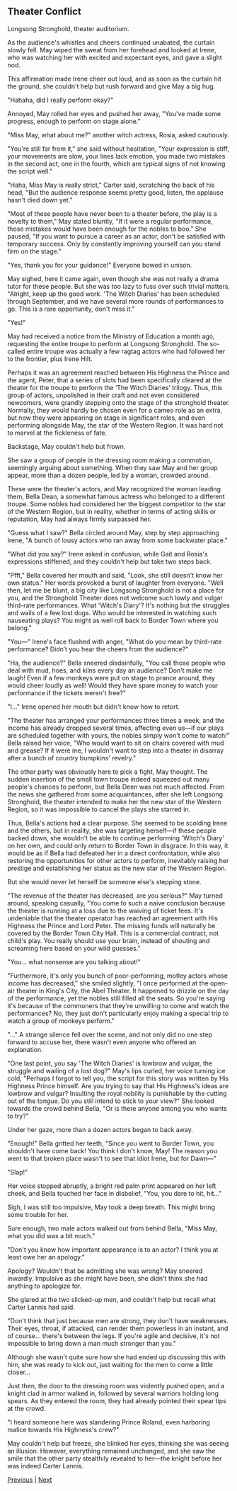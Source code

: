## Theater Conflict
Longsong Stronghold, theater auditorium.



As the audience's whistles and cheers continued unabated, the curtain slowly fell. May wiped the sweat from her forehead and looked at Irene, who was watching her with excited and expectant eyes, and gave a slight nod.



This affirmation made Irene cheer out loud, and as soon as the curtain hit the ground, she couldn't help but rush forward and give May a big hug.



"Hahaha, did I really perform okay?"



Annoyed, May rolled her eyes and pushed her away, "You've made some progress, enough to perform on stage alone."



"Miss May, what about me?" another witch actress, Rosia, asked cautiously.



"You're still far from it," she said without hesitation, "Your expression is stiff, your movements are slow, your lines lack emotion, you made two mistakes in the second act, one in the fourth, which are typical signs of not knowing the script well."



"Haha, Miss May is really strict," Carter said, scratching the back of his head, "But the audience response seems pretty good, listen, the applause hasn't died down yet."



"Most of these people have never been to a theater before, the play is a novelty to them," May stated bluntly, "If it were a regular performance, those mistakes would have been enough for the nobles to boo." She paused, "If you want to pursue a career as an actor, don't be satisfied with temporary success. Only by constantly improving yourself can you stand firm on the stage."



"Yes, thank you for your guidance!" Everyone bowed in unison.

May sighed, here it came again, even though she was not really a drama tutor for these people. But she was too lazy to fuss over such trivial matters, "Alright, keep up the good work. 'The Witch Diaries' has been scheduled through September, and we have several more rounds of performances to go. This is a rare opportunity, don't miss it."

"Yes!"

May had received a notice from the Ministry of Education a month ago, requesting the entire troupe to perform at Longsong Stronghold. The so-called entire troupe was actually a few ragtag actors who had followed her to the frontier, plus Irene Hilt.

Perhaps it was an agreement reached between His Highness the Prince and the agent, Peter, that a series of slots had been specifically cleared at the theater for the troupe to perform the ‘The Witch Diaries’ trilogy. Thus, this group of actors, unpolished in their craft and not even considered newcomers, were grandly stepping onto the stage of the stronghold theater. Normally, they would hardly be chosen even for a cameo role as an extra, but now they were appearing on stage in significant roles, and even performing alongside May, the star of the Western Region. It was hard not to marvel at the fickleness of fate.

Backstage, May couldn't help but frown.

She saw a group of people in the dressing room making a commotion, seemingly arguing about something. When they saw May and her group appear, more than a dozen people, led by a woman, crowded around.

These were the theater's actors, and May recognized the woman leading them, Bella Dean, a somewhat famous actress who belonged to a different troupe. Some nobles had considered her the biggest competitor to the star of the Western Region, but in reality, whether in terms of acting skills or reputation, May had always firmly surpassed her.

"Guess what I saw?" Bella circled around May, step by step approaching Irene, "A bunch of lousy actors who ran away from some backwater place."



"What did you say?" Irene asked in confusion, while Gait and Rosia's expressions stiffened, and they couldn't help but take two steps back.



"Pfft," Bella covered her mouth and said, "Look, she still doesn't know her own status." Her words provoked a burst of laughter from everyone. "Well then, let me be blunt, a big city like Longsong Stronghold is not a place for you, and the Stronghold Theater does not welcome such lowly and vulgar third-rate performances. What 'Witch's Diary'? It's nothing but the struggles and wails of a few lost dogs. Who would be interested in watching such nauseating plays? You might as well roll back to Border Town where you belong."



"You—" Irene's face flushed with anger, "What do you mean by third-rate performance? Didn’t you hear the cheers from the audience?"



"Ha, the audience?" Bella sneered disdainfully, "You call those people who deal with mud, hoes, and kilns every day an audience? Don't make me laugh! Even if a few monkeys were put on stage to prance around, they would cheer loudly as well! Would they have spare money to watch your performance if the tickets weren't free?"



"I…" Irene opened her mouth but didn't know how to retort.



"The theater has arranged your performances three times a week, and the income has already dropped several times, affecting even us—if our plays are scheduled together with yours, the nobles simply won't come to watch!" Bella raised her voice, "Who would want to sit on chairs covered with mud and grease? If it were me, I wouldn't want to step into a theater in disarray after a bunch of country bumpkins' revelry."



The other party was obviously here to pick a fight, May thought. The sudden insertion of the small town troupe indeed squeezed out many people's chances to perform, but Bella Deen was not much affected. From the news she gathered from some acquaintances, after she left Longsong Stronghold, the theater intended to make her the new star of the Western Region, so it was impossible to cancel the plays she starred in.



Thus, Bella's actions had a clear purpose. She seemed to be scolding Irene and the others, but in reality, she was targeting herself—if these people backed down, she wouldn't be able to continue performing 'Witch's Diary' on her own, and could only return to Border Town in disgrace. In this way, it would be as if Bella had defeated her in a direct confrontation, while also restoring the opportunities for other actors to perform, inevitably raising her prestige and establishing her status as the new star of the Western Region.



But she would never let herself be someone else's stepping stone.



"The revenue of the theater has decreased, are you serious?" May turned around, speaking casually, "You come to such a naive conclusion because the theater is running at a loss due to the waiving of ticket fees. It's undeniable that the theater operator has reached an agreement with His Highness the Prince and Lord Peter. The missing funds will naturally be covered by the Border Town City Hall. This is a commercial contract, not child's play. You really should use your brain, instead of shouting and screaming here based on your wild guesses."

"You... what nonsense are you talking about!"

"Furthermore, it's only you bunch of poor-performing, motley actors whose income has decreased," she smiled slightly, "I once performed at the open-air theater in King's City, the Abel Theater. It happened to drizzle on the day of the performance, yet the nobles still filled all the seats. So you're saying it's because of the commoners that they're unwilling to come and watch the performances? No, they just don't particularly enjoy making a special trip to watch a group of monkeys perform."

"..." A strange silence fell over the scene, and not only did no one step forward to accuse her, there wasn't even anyone who offered an explanation.

"One last point, you say 'The Witch Diaries' is lowbrow and vulgar, the struggle and wailing of a lost dog?" May's lips curled, her voice turning ice cold, "Perhaps I forgot to tell you, the script for this story was written by His Highness Prince himself. Are you trying to say that His Highness's ideas are lowbrow and vulgar? Insulting the royal nobility is punishable by the cutting out of the tongue. Do you still intend to stick to your view?" She looked towards the crowd behind Bella, "Or is there anyone among you who wants to try?"

Under her gaze, more than a dozen actors began to back away.

"Enough!" Bella gritted her teeth, "Since you went to Border Town, you shouldn't have come back! You think I don't know, May! The reason you went to that broken place wasn't to see that idiot Irene, but for Dawn—"

"Slap!"

Her voice stopped abruptly, a bright red palm print appeared on her left cheek, and Bella touched her face in disbelief, "You, you dare to hit, hit..."



Sigh, I was still too impulsive, May took a deep breath. This might bring some trouble for her.

Sure enough, two male actors walked out from behind Bella, "Miss May, what you did was a bit much."

"Don't you know how important appearance is to an actor? I think you at least owe her an apology."

Apology? Wouldn't that be admitting she was wrong? May sneered inwardly. Impulsive as she might have been, she didn't think she had anything to apologize for.

She glared at the two slicked-up men, and couldn't help but recall what Carter Lannis had said.

"Don't think that just because men are strong, they don't have weaknesses. Their eyes, throat, if attacked, can render them powerless in an instant, and of course... there's between the legs. If you're agile and decisive, it's not impossible to bring down a man much stronger than you."

Although she wasn't quite sure how she had ended up discussing this with him, she was ready to kick out, just waiting for the men to come a little closer...

Just then, the door to the dressing room was violently pushed open, and a knight clad in armor walked in, followed by several warriors holding long spears. As they entered the room, they had already pointed their spear tips at the crowd.

"I heard someone here was slandering Prince Roland, even harboring malice towards His Highness's crew?"



May couldn't help but freeze, she blinked her eyes, thinking she was seeing an illusion. However, everything remained unchanged, and she saw the smile that the other party stealthily revealed to her—the knight before her was indeed Carter Lannis.





[Previous](CH0276.md) | [Next](CH0278.md)
